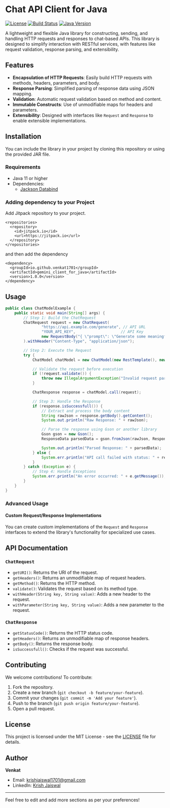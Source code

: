 

# Chat API Client for Java

[![License](https://img.shields.io/badge/license-MIT-blue.svg)](LICENSE)
[![Build Status](https://img.shields.io/badge/build-passing-brightgreen.svg)](#)
[![Java Version](https://img.shields.io/badge/java-17%2B-orange.svg)](https://www.oracle.com/java/)

A lightweight and flexible Java library for constructing, sending, and handling HTTP requests and responses to chat-based APIs. This library is designed to simplify interaction with RESTful services, with features like request validation, response parsing, and extensibility.

## Features

- **Encapsulation of HTTP Requests**: Easily build HTTP requests with methods, headers, parameters, and body.
- **Response Parsing**: Simplified parsing of response data using JSON mapping.
- **Validation**: Automatic request validation based on method and content.
- **Immutable Constructs**: Use of unmodifiable maps for headers and parameters.
- **Extensibility**: Designed with interfaces like `Request` and `Response` to enable extensible implementations.

## Installation

You can include the library in your project by cloning this repository or using the provided JAR file.

### Requirements

- Java 11 or higher
- Dependencies:
  - [Jackson Databind](https://github.com/FasterXML/jackson-databind)

### Adding dependency to your Project
Add Jitpack repository to your project.
```maven
<repositories>
  <repository>
    <id>jitpack.io</id>
    <url>https://jitpack.io</url>
  </repository>
</repositories>
```
and then add the dependency 
```maven
<dependency>
  <groupId>io.github.venkat1701</groupId>
  <artifactId>gemini_client_for_java</artifactId>
  <version>1.0.0</version>
</dependency>
```

## Usage
```java
public class ChatModelExample {
    public static void main(String[] args) {
        // Step 1: Build the ChatRequest
        ChatRequest request = new ChatRequest(
                "https://api.example.com/generate", // API URL
                "YOUR_API_KEY",                    // API Key
                new RequestBody("{ \"prompt\": \"Generate some meaningful content.\" }") // Request Body
        ).withHeader("Content-Type", "application/json");

        // Step 2: Execute the Request
        try {
            ChatModel chatModel = new ChatModel(new RestTemplate(), new BasicRequestValidator());

            // Validate the request before execution
            if (!request.validate()) {
                throw new IllegalArgumentException("Invalid request parameters");
            }

            ChatResponse response = chatModel.call(request);

            // Step 3: Handle the Response
            if (response.isSuccessfull()) {
                // Extract and process the body content
                String rawJson = response.getBody().getContent();
                System.out.println("Raw Response: " + rawJson);

                // Parse the response using Gson or another library
                Gson gson = new Gson();
                ResponseData parsedData = gson.fromJson(rawJson, ResponseData.class);

                System.out.println("Parsed Response: " + parsedData);
            } else {
                System.err.println("API call failed with status: " + response.getStatusCode());
            }
        } catch (Exception e) {
            // Step 4: Handle Exceptions
            System.err.println("An error occurred: " + e.getMessage());
        }
    }
}
```

### Advanced Usage

#### Custom Request/Response Implementations
You can create custom implementations of the `Request` and `Response` interfaces to extend the library's functionality for specialized use cases.

## API Documentation

### `ChatRequest`
- `getURI()`: Returns the URI of the request.
- `getHeaders()`: Returns an unmodifiable map of request headers.
- `getMethod()`: Returns the HTTP method.
- `validate()`: Validates the request based on its method type.
- `withHeader(String key, String value)`: Adds a new header to the request.
- `withParameter(String key, String value)`: Adds a new parameter to the request.

### `ChatResponse`
- `getStatusCode()`: Returns the HTTP status code.
- `getHeaders()`: Returns an unmodifiable map of response headers.
- `getBody()`: Returns the response body.
- `isSuccessfull()`: Checks if the request was successful.

## Contributing

We welcome contributions! To contribute:

1. Fork the repository.
2. Create a new branch (`git checkout -b feature/your-feature`).
3. Commit your changes (`git commit -m 'Add your feature'`).
4. Push to the branch (`git push origin feature/your-feature`).
5. Open a pull request.

## License

This project is licensed under the MIT License - see the [LICENSE](LICENSE) file for details.

## Author

**Venkat**
- Email: [krishjaiswal1701@gmail.com](mailto:krishjaiswal1701@gmail.com)
- LinkedIn: [Krish Jaiswal](https://linkedin.com/in/jaiswal-krish)

---

Feel free to edit and add more sections as per your preferences!